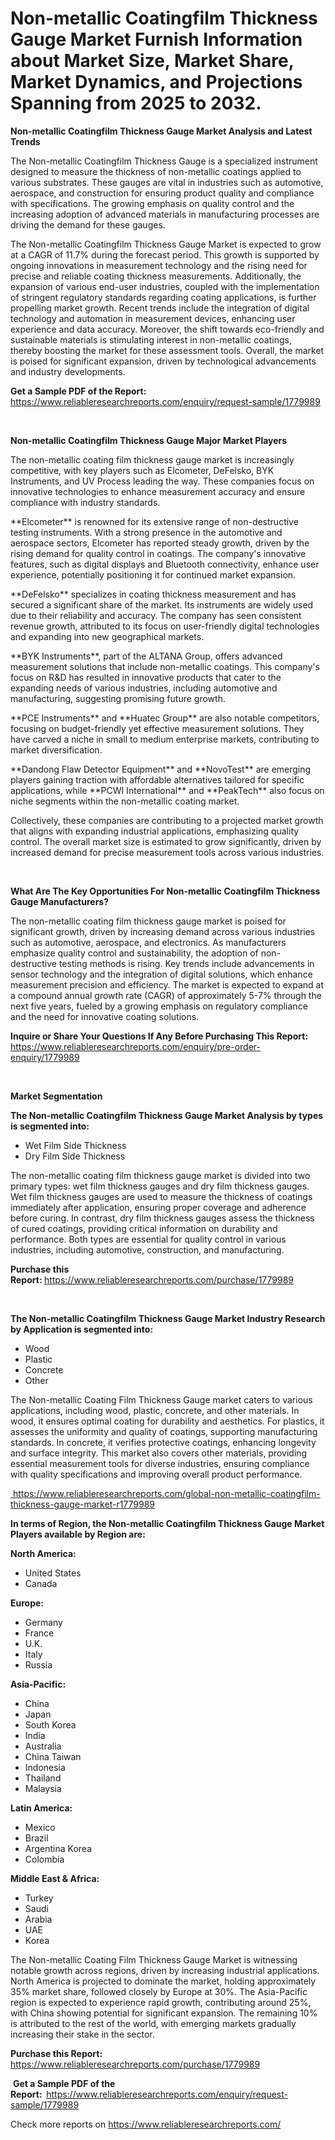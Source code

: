 <p><h1>Non-metallic Coatingfilm Thickness Gauge Market Furnish Information about Market Size, Market Share, Market Dynamics, and Projections Spanning from 2025 to 2032.</h1></p><p><strong>Non-metallic Coatingfilm Thickness Gauge Market Analysis and Latest Trends</strong></p>
<p><p>The Non-metallic Coatingfilm Thickness Gauge is a specialized instrument designed to measure the thickness of non-metallic coatings applied to various substrates. These gauges are vital in industries such as automotive, aerospace, and construction for ensuring product quality and compliance with specifications. The growing emphasis on quality control and the increasing adoption of advanced materials in manufacturing processes are driving the demand for these gauges.</p><p>The Non-metallic Coatingfilm Thickness Gauge Market is expected to grow at a CAGR of 11.7% during the forecast period. This growth is supported by ongoing innovations in measurement technology and the rising need for precise and reliable coating thickness measurements. Additionally, the expansion of various end-user industries, coupled with the implementation of stringent regulatory standards regarding coating applications, is further propelling market growth. Recent trends include the integration of digital technology and automation in measurement devices, enhancing user experience and data accuracy. Moreover, the shift towards eco-friendly and sustainable materials is stimulating interest in non-metallic coatings, thereby boosting the market for these assessment tools. Overall, the market is poised for significant expansion, driven by technological advancements and industry developments.</p></p>
<p><strong>Get a Sample PDF of the Report:&nbsp;</strong> <a href="https://www.reliableresearchreports.com/enquiry/request-sample/1779989?utm_campaign=3206&utm_medium=2&utm_source=Github&utm_content=ia&utm_term=25032025&utm_id=non-metallic-coatingfilm-thickness-gauge">https://www.reliableresearchreports.com/enquiry/request-sample/1779989</a></p>
<p>&nbsp;</p>
<p><strong>Non-metallic Coatingfilm Thickness Gauge Major Market Players</strong></p>
<p><p>The non-metallic coating film thickness gauge market is increasingly competitive, with key players such as Elcometer, DeFelsko, BYK Instruments, and UV Process leading the way. These companies focus on innovative technologies to enhance measurement accuracy and ensure compliance with industry standards.</p><p>**Elcometer** is renowned for its extensive range of non-destructive testing instruments. With a strong presence in the automotive and aerospace sectors, Elcometer has reported steady growth, driven by the rising demand for quality control in coatings. The company's innovative features, such as digital displays and Bluetooth connectivity, enhance user experience, potentially positioning it for continued market expansion.</p><p>**DeFelsko** specializes in coating thickness measurement and has secured a significant share of the market. Its instruments are widely used due to their reliability and accuracy. The company has seen consistent revenue growth, attributed to its focus on user-friendly digital technologies and expanding into new geographical markets.</p><p>**BYK Instruments**, part of the ALTANA Group, offers advanced measurement solutions that include non-metallic coatings. This company's focus on R&D has resulted in innovative products that cater to the expanding needs of various industries, including automotive and manufacturing, suggesting promising future growth.</p><p>**PCE Instruments** and **Huatec Group** are also notable competitors, focusing on budget-friendly yet effective measurement solutions. They have carved a niche in small to medium enterprise markets, contributing to market diversification.</p><p>**Dandong Flaw Detector Equipment** and **NovoTest** are emerging players gaining traction with affordable alternatives tailored for specific applications, while **PCWI International** and **PeakTech** also focus on niche segments within the non-metallic coating market.</p><p>Collectively, these companies are contributing to a projected market growth that aligns with expanding industrial applications, emphasizing quality control. The overall market size is estimated to grow significantly, driven by increased demand for precise measurement tools across various industries.</p></p>
<p>&nbsp;</p>
<p><strong>What Are The Key Opportunities For Non-metallic Coatingfilm Thickness Gauge Manufacturers?</strong></p>
<p><p>The non-metallic coating film thickness gauge market is poised for significant growth, driven by increasing demand across various industries such as automotive, aerospace, and electronics. As manufacturers emphasize quality control and sustainability, the adoption of non-destructive testing methods is rising. Key trends include advancements in sensor technology and the integration of digital solutions, which enhance measurement precision and efficiency. The market is expected to expand at a compound annual growth rate (CAGR) of approximately 5-7% through the next five years, fueled by a growing emphasis on regulatory compliance and the need for innovative coating solutions.</p></p>
<p><strong>Inquire or Share Your Questions If Any Before Purchasing This Report:</strong> <a href="https://www.reliableresearchreports.com/enquiry/pre-order-enquiry/1779989?utm_campaign=3206&utm_medium=2&utm_source=Github&utm_content=ia&utm_term=25032025&utm_id=non-metallic-coatingfilm-thickness-gauge">https://www.reliableresearchreports.com/enquiry/pre-order-enquiry/1779989</a></p>
<p>&nbsp;</p>
<p><strong>Market Segmentation</strong></p>
<p><strong>The Non-metallic Coatingfilm Thickness Gauge Market Analysis by types is segmented into:</strong></p>
<p><ul><li>Wet Film Side Thickness</li><li>Dry Film Side Thickness</li></ul></p>
<p><p>The non-metallic coating film thickness gauge market is divided into two primary types: wet film thickness gauges and dry film thickness gauges. Wet film thickness gauges are used to measure the thickness of coatings immediately after application, ensuring proper coverage and adherence before curing. In contrast, dry film thickness gauges assess the thickness of cured coatings, providing critical information on durability and performance. Both types are essential for quality control in various industries, including automotive, construction, and manufacturing.</p></p>
<p><strong>Purchase this Report:&nbsp;</strong><a href="https://www.reliableresearchreports.com/purchase/1779989?utm_campaign=3206&utm_medium=2&utm_source=Github&utm_content=ia&utm_term=25032025&utm_id=non-metallic-coatingfilm-thickness-gauge">https://www.reliableresearchreports.com/purchase/1779989</a></p>
<p>&nbsp;</p>
<p><strong>The Non-metallic Coatingfilm Thickness Gauge Market Industry Research by Application is segmented into:</strong></p>
<p><ul><li>Wood</li><li>Plastic</li><li>Concrete</li><li>Other</li></ul></p>
<p><p>The Non-metallic Coating Film Thickness Gauge market caters to various applications, including wood, plastic, concrete, and other materials. In wood, it ensures optimal coating for durability and aesthetics. For plastics, it assesses the uniformity and quality of coatings, supporting manufacturing standards. In concrete, it verifies protective coatings, enhancing longevity and surface integrity. This market also covers other materials, providing essential measurement tools for diverse industries, ensuring compliance with quality specifications and improving overall product performance.</p></p>
<p><a href="https://www.reliableresearchreports.com/global-non-metallic-coatingfilm-thickness-gauge-market-r1779989?utm_campaign=3206&utm_medium=2&utm_source=Github&utm_content=ia&utm_term=25032025&utm_id=non-metallic-coatingfilm-thickness-gauge">&nbsp;https://www.reliableresearchreports.com/global-non-metallic-coatingfilm-thickness-gauge-market-r1779989</a></p>
<p><strong>In terms of Region, the Non-metallic Coatingfilm Thickness Gauge Market Players available by Region are:</strong></p>
<p>
    <p> <strong> North America: </strong>
        <ul>
            <li>United States</li>
            <li>Canada</li>
        </ul>
        </p> 
    <p> <strong> Europe: </strong>
        <ul>
            <li>Germany</li>
            <li>France</li>
            <li>U.K.</li>
            <li>Italy</li>
            <li>Russia</li>
        </ul>
        </p> 
    <p> <strong> Asia-Pacific: </strong>
        <ul>
            <li>China</li>
            <li>Japan</li>
            <li>South Korea</li>
            <li>India</li>
            <li>Australia</li>
            <li>China Taiwan</li>
            <li>Indonesia</li>
            <li>Thailand</li>
            <li>Malaysia</li>
        </ul>
        </p> 
    <p> <strong> Latin America: </strong>
        <ul>
            <li>Mexico</li>
            <li>Brazil</li>
            <li>Argentina Korea</li>
            <li>Colombia</li>
        </ul>
        </p> 
    <p> <strong> Middle East & Africa: </strong>
        <ul>
            <li>Turkey</li>
            <li>Saudi</li>
            <li>Arabia</li>
            <li>UAE</li>
            <li>Korea</li>
        </ul>
    </p>
    </p>
<p><p>The Non-metallic Coating Film Thickness Gauge Market is witnessing notable growth across regions, driven by increasing industrial applications. North America is projected to dominate the market, holding approximately 35% market share, followed closely by Europe at 30%. The Asia-Pacific region is expected to experience rapid growth, contributing around 25%, with China showing potential for significant expansion. The remaining 10% is attributed to the rest of the world, with emerging markets gradually increasing their stake in the sector.</p></p>
<p><strong>Purchase this Report: </strong><a href="https://www.reliableresearchreports.com/purchase/1779989?utm_campaign=3206&utm_medium=2&utm_source=Github&utm_content=ia&utm_term=25032025&utm_id=non-metallic-coatingfilm-thickness-gauge">https://www.reliableresearchreports.com/purchase/1779989</a></p>
<p>&nbsp;<strong>Get a Sample PDF of the Report:&nbsp;&nbsp;</strong><a href="https://www.reliableresearchreports.com/enquiry/request-sample/1779989?utm_campaign=3206&utm_medium=2&utm_source=Github&utm_content=ia&utm_term=25032025&utm_id=non-metallic-coatingfilm-thickness-gauge">https://www.reliableresearchreports.com/enquiry/request-sample/1779989</a></p>
<p><strong></strong></p>
<p>Check more reports on <a href="https://www.reliableresearchreports.com/?utm_campaign=3206&utm_medium=2&utm_source=Github&utm_content=ia&utm_term=25032025&utm_id=non-metallic-coatingfilm-thickness-gauge">https://www.reliableresearchreports.com/</a></p>